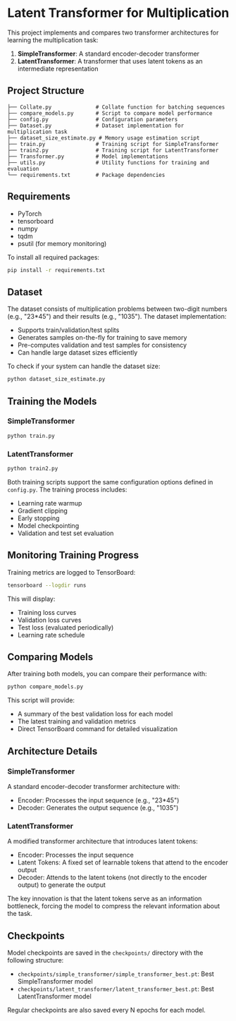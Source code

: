 # Latent Transformer for Multiplication

This project implements and compares two transformer architectures for learning the multiplication task:
1. **SimpleTransformer**: A standard encoder-decoder transformer
2. **LatentTransformer**: A transformer that uses latent tokens as an intermediate representation

## Project Structure

```
├── Collate.py              # Collate function for batching sequences
├── compare_models.py       # Script to compare model performance
├── config.py               # Configuration parameters
├── Dataset.py              # Dataset implementation for multiplication task
├── dataset_size_estimate.py # Memory usage estimation script
├── train.py                # Training script for SimpleTransformer
├── train2.py               # Training script for LatentTransformer
├── Transformer.py          # Model implementations
├── utils.py                # Utility functions for training and evaluation
└── requirements.txt        # Package dependencies
```

## Requirements

- PyTorch
- tensorboard
- numpy
- tqdm
- psutil (for memory monitoring)

To install all required packages:
```bash
pip install -r requirements.txt
```

## Dataset

The dataset consists of multiplication problems between two-digit numbers (e.g., "23*45") and their results (e.g., "1035"). The dataset implementation:

- Supports train/validation/test splits
- Generates samples on-the-fly for training to save memory
- Pre-computes validation and test samples for consistency
- Can handle large dataset sizes efficiently

To check if your system can handle the dataset size:
```bash
python dataset_size_estimate.py
```

## Training the Models

### SimpleTransformer

```bash
python train.py
```

### LatentTransformer

```bash
python train2.py
```

Both training scripts support the same configuration options defined in `config.py`. The training process includes:
- Learning rate warmup
- Gradient clipping
- Early stopping
- Model checkpointing
- Validation and test set evaluation

## Monitoring Training Progress

Training metrics are logged to TensorBoard:
```bash
tensorboard --logdir runs
```

This will display:
- Training loss curves
- Validation loss curves
- Test loss (evaluated periodically)
- Learning rate schedule

## Comparing Models

After training both models, you can compare their performance with:

```bash
python compare_models.py
```

This script will provide:
- A summary of the best validation loss for each model
- The latest training and validation metrics
- Direct TensorBoard command for detailed visualization

## Architecture Details

### SimpleTransformer

A standard encoder-decoder transformer architecture with:
- Encoder: Processes the input sequence (e.g., "23*45")
- Decoder: Generates the output sequence (e.g., "1035")

### LatentTransformer

A modified transformer architecture that introduces latent tokens:
- Encoder: Processes the input sequence
- Latent Tokens: A fixed set of learnable tokens that attend to the encoder output
- Decoder: Attends to the latent tokens (not directly to the encoder output) to generate the output

The key innovation is that the latent tokens serve as an information bottleneck, forcing the model to compress the relevant information about the task.

## Checkpoints

Model checkpoints are saved in the `checkpoints/` directory with the following structure:
- `checkpoints/simple_transformer/simple_transformer_best.pt`: Best SimpleTransformer model
- `checkpoints/latent_transformer/latent_transformer_best.pt`: Best LatentTransformer model

Regular checkpoints are also saved every N epochs for each model. 